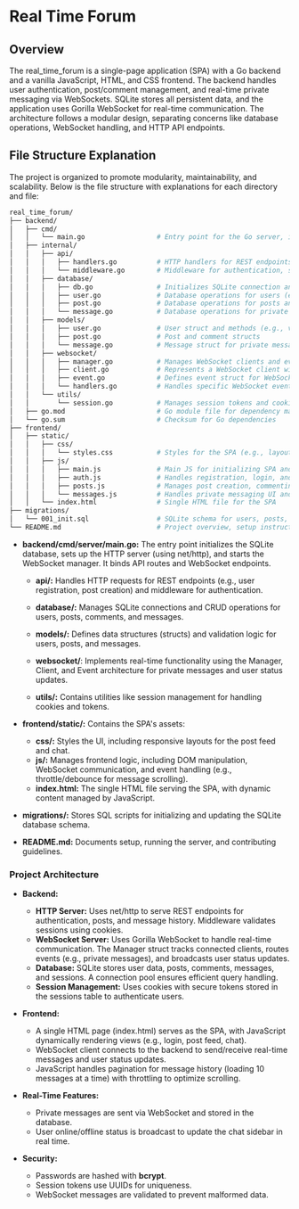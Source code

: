 # Real Time Forum

## Overview

The real_time_forum is a single-page application (SPA) with a Go backend and a vanilla JavaScript, HTML, and CSS frontend. The backend handles user authentication, post/comment management, and real-time private messaging via WebSockets. SQLite stores all persistent data, and the application uses Gorilla WebSocket for real-time communication. The architecture follows a modular design, separating concerns like database operations, WebSocket handling, and HTTP API endpoints.

## File Structure Explanation

The project is organized to promote modularity, maintainability, and scalability. Below is the file structure with explanations for each directory and file:

```bash
real_time_forum/
├── backend/
│   ├── cmd/
│   │   └── main.go                  # Entry point for the Go server, initializes HTTP and WebSocket servers
│   ├── internal/
│   │   ├── api/
│   │   │   ├── handlers.go          # HTTP handlers for REST endpoints (e.g., /register, /login, /posts)
│   │   │   └── middleware.go        # Middleware for authentication, session validation, and request logging
│   │   ├── database/
│   │   │   ├── db.go                # Initializes SQLite connection and runs migrations
│   │   │   ├── user.go              # Database operations for users (e.g., create, authenticate)
│   │   │   ├── post.go              # Database operations for posts and comments
│   │   │   └── message.go           # Database operations for private messages
│   │   ├── models/
│   │   │   ├── user.go              # User struct and methods (e.g., validation)
│   │   │   ├── post.go              # Post and comment structs
│   │   │   └── message.go           # Message struct for private messages
│   │   ├── websocket/
│   │   │   ├── manager.go           # Manages WebSocket clients and event handlers
│   │   │   ├── client.go            # Represents a WebSocket client with connection and egress channel
│   │   │   ├── event.go             # Defines event struct for WebSocket messages
│   │   │   └── handlers.go          # Handles specific WebSocket events (e.g., message, user_status)
│   │   └── utils/
│   │       └── session.go           # Manages session tokens and cookies
│   ├── go.mod                       # Go module file for dependency management
│   └── go.sum                       # Checksum for Go dependencies
├── frontend/
│   ├── static/
│   │   ├── css/
│   │   │   └── styles.css           # Styles for the SPA (e.g., layout, post feed, chat UI)
│   │   ├── js/
│   │   │   ├── main.js              # Main JS for initializing SPA and WebSocket client
│   │   │   ├── auth.js              # Handles registration, login, and logout
│   │   │   ├── posts.js             # Manages post creation, commenting, and feed display
│   │   │   └── messages.js          # Handles private messaging UI and WebSocket events
│   │   └── index.html               # Single HTML file for the SPA
├── migrations/
│   └── 001_init.sql                 # SQLite schema for users, posts, comments, messages, and sessions
└── README.md                        # Project overview, setup instructions, and usage
```

- **backend/cmd/server/main.go:** The entry point initializes the SQLite database, sets up the HTTP server (using net/http), and starts the WebSocket manager. It binds API routes and WebSocket endpoints.

    - **api/:** Handles HTTP requests for REST endpoints (e.g., user registration, post creation) and middleware for authentication.

    - **database/:** Manages SQLite connections and CRUD operations for users, posts, comments, and messages.

    - **models/:** Defines data structures (structs) and validation logic for users, posts, and messages.

    - **websocket/**: Implements real-time functionality using the Manager, Client, and Event architecture for private messages and user status updates.
    - **utils/:** Contains utilities like session management for handling cookies and tokens.
- **frontend/static/:** Contains the SPA's assets:
    - **css/:** Styles the UI, including responsive layouts for the post feed and chat.
    - **js/:** Manages frontend logic, including DOM manipulation, WebSocket communication, and event handling (e.g., throttle/debounce for message scrolling).
    - **index.html:** The single HTML file serving the SPA, with dynamic content managed by JavaScript.
- **migrations/:** Stores SQL scripts for initializing and updating the SQLite database schema.
- **README.md:** Documents setup, running the server, and contributing guidelines.

### Project Architecture
- **Backend:**
    - **HTTP Server:** Uses net/http to serve REST endpoints for authentication, posts, and message history. Middleware validates sessions using cookies.
    - **WebSocket Server:** Uses Gorilla WebSocket to handle real-time communication. The Manager struct tracks connected clients, routes events (e.g., private messages), and broadcasts user status updates.
    - **Database:** SQLite stores user data, posts, comments, messages, and sessions. A connection pool ensures efficient query handling.
    - **Session Management:** Uses cookies with secure tokens stored in the sessions table to authenticate users.
- **Frontend:**

    - A single HTML page (index.html) serves as the SPA, with JavaScript dynamically rendering views (e.g., login, post feed, chat).
    - WebSocket client connects to the backend to send/receive real-time messages and user status updates.
    - JavaScript handles pagination for message history (loading 10 messages at a time) with throttling to optimize scrolling.
    

- **Real-Time Features:**

    - Private messages are sent via WebSocket and stored in the database.
    - User online/offline status is broadcast to update the chat sidebar in real time.

- **Security:**

    - Passwords are hashed with **bcrypt**.
    - Session tokens use UUIDs for uniqueness.
    - WebSocket messages are validated to prevent malformed data.
